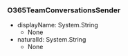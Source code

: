 ### O365TeamConversationsSender
- displayName: System.String
  - None
- naturalId: System.String
  - None
